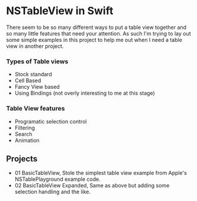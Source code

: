 # NSTableView in Swift

There seem to be so many different ways to put a table view together and so many little features that need your attention. As such I'm trying to lay out some simple examples in this project to help me out when I need a table view in another project.

### Types of Table views
- Stock standard
- Cell Based
- Fancy View based
- Using Bindings (not overly interesting to me at this stage)

### Table View features
- Programatic selection control
- Filtering
- Search
- Animation

## Projects
- 01 BasicTableView, Stole the simplest table view example from Apple's NSTablePlayground example code.
- 02 BasicTableView Expanded, Same as above but adding some selection handling and the like.

